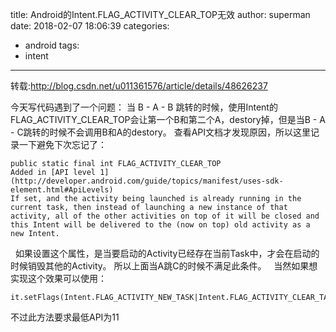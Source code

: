 title: Android的Intent.FLAG_ACTIVITY_CLEAR_TOP无效
author: superman
date: 2018-02-07 18:06:39
categories:
- android
tags:
- intent
---
转载:http://blog.csdn.net/u011361576/article/details/48626237

<!--more-->

今天写代码遇到了一个问题：
当 B - A - B 跳转的时候，使用Intent的FLAG_ACTIVITY_CLEAR_TOP会让第一个B和第二个A，destory掉，但是当B - A - C跳转的时候不会调用B和A的destory。
查看API文档才发现原因，所以这里记录一下避免下次忘记了：

``` 
public static final int FLAG_ACTIVITY_CLEAR_TOP
Added in [API level 1](http://developer.android.com/guide/topics/manifest/uses-sdk-element.html#ApiLevels)
If set, and the activity being launched is already running in the current task, then instead of launching a new instance of that activity, all of the other activities on top of it will be closed and this Intent will be delivered to the (now on top) old activity as a new Intent.
```
 
如果设置这个属性，是当要启动的Activity已经存在当前Task中，才会在启动的时候销毁其他的Activity。
所以上面当A跳C的时候不满足此条件。
 
当然如果想实现这个效果可以使用：
```
it.setFlags(Intent.FLAG_ACTIVITY_NEW_TASK|Intent.FLAG_ACTIVITY_CLEAR_TASK);
```
不过此方法要求最低API为11